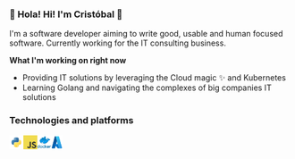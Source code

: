### 👋 Hola! Hi! I'm Cristóbal 👋

I'm a software developer aiming to write good, usable and human focused software. Currently working for the IT consulting business. 

**What I'm working on right now**
- Providing IT solutions by leveraging the Cloud magic ✨ and Kubernetes 
- Learning Golang and navigating the complexes of big companies IT solutions

### Technologies and platforms

  
<img align="left" alt="Python" src="https://raw.githubusercontent.com/github/explore/80688e429a7d4ef2fca1e82350fe8e3517d3494d/topics/python/python.png" width="25px" height="25px">
<img align="left" alt="JavaScript" src="https://raw.githubusercontent.com/github/explore/80688e429a7d4ef2fca1e82350fe8e3517d3494d/topics/javascript/javascript.png" width="25px" height="25px">
<img align="left" alt="Docker" src="https://raw.githubusercontent.com/github/explore/80688e429a7d4ef2fca1e82350fe8e3517d3494d/topics/docker/docker.png" width="25px" height="25px">
<img align="left" alt="Azure" height="25px" width="20px" src="https://raw.githubusercontent.com/github/explore/eaef8552d8b082ffafe2bfc8a5023d47da904aac/topics/azure/azure.png" />
